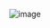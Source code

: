 ![image](https://github.com/manaskumar3003/bcalculator/assets/141910018/0ded440d-01b6-4fe5-a42e-e7340709ea98)
